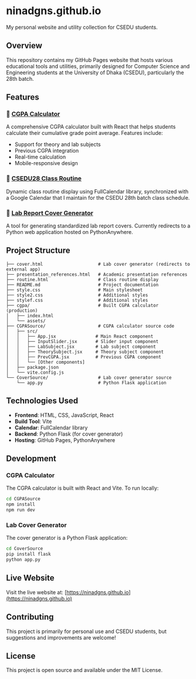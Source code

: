 # ninadgns.github.io

My personal website and utility collection for CSEDU students.

## Overview

This repository contains my GitHub Pages website that hosts various educational tools and utilities, primarily designed for Computer Science and Engineering students at the University of Dhaka (CSEDU), particularly the 28th batch.

## Features

### 🧮 [CGPA Calculator](/cgpa)
A comprehensive CGPA calculator built with React that helps students calculate their cumulative grade point average. Features include:
- Support for theory and lab subjects
- Previous CGPA integration
- Real-time calculation
- Mobile-responsive design

### 📅 [CSEDU28 Class Routine](/routine)
Dynamic class routine display using FullCalendar library, synchronized with a Google Calendar that I maintain for the CSEDU 28th batch class schedule.

### 📄 [Lab Report Cover Generator](/cover)
A tool for generating standardized lab report covers. Currently redirects to a Python web application hosted on PythonAnywhere.

## Project Structure

```
├── cover.html                     # Lab cover generator (redirects to external app)
├── presentation_references.html   # Academic presentation references
├── routine.html                   # Class routine display
├── README.md                      # Project documentation
├── style.css                      # Main stylesheet
├── style2.css                     # Additional styles
├── stylef.css                     # Additional styles
├── cgpa/                          # Built CGPA calculator (production)
│   ├── index.html
│   └── assets/
├── CGPASource/                    # CGPA calculator source code
│   ├── src/
│   │   ├── App.jsx               # Main React component
│   │   ├── InputSlider.jsx       # Slider input component
│   │   ├── LabSubject.jsx        # Lab subject component
│   │   ├── TheorySubject.jsx     # Theory subject component
│   │   ├── PrevCGPA.jsx          # Previous CGPA component
│   │   └── [Other components]
│   ├── package.json
│   └── vite.config.js
└── CoverSource/                   # Lab cover generator source
    └── app.py                     # Python Flask application
```

## Technologies Used

- **Frontend**: HTML, CSS, JavaScript, React
- **Build Tool**: Vite
- **Calendar**: FullCalendar library
- **Backend**: Python Flask (for cover generator)
- **Hosting**: GitHub Pages, PythonAnywhere

## Development

### CGPA Calculator
The CGPA calculator is built with React and Vite. To run locally:

```bash
cd CGPASource
npm install
npm run dev
```

### Lab Cover Generator
The cover generator is a Python Flask application:

```bash
cd CoverSource
pip install flask
python app.py
```

## Live Website

Visit the live website at: [https://ninadgns.github.io](https://ninadgns.github.io)

## Contributing

This project is primarily for personal use and CSEDU students, but suggestions and improvements are welcome!

## License

This project is open source and available under the MIT License.